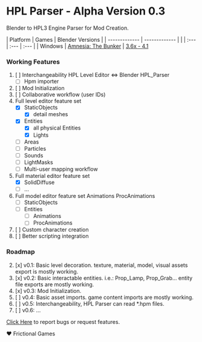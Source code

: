 # HPL Parser - Alpha Version 0.3
Blender to HPL3 Engine Parser for Mod Creation.

| Platform  | Games | Blender Versions |
| ------------- | ------------- |         |
| :---         |     :---      |         :--- |
| Windows  | [Amnesia: The Bunker](https://store.steampowered.com/app/1944430/Amnesia_The_Bunker/)  |      [3.6x - 4.1](https://builder.blender.org/download/daily/)

### Working Features
1. [ ] Interchangeability HPL Level Editor <=> Blender HPL_Parser
   - [ ] Hpm importer
1. [ ] Mod Initialization
1. [ ] Collaborative workflow (user IDs)
1. Full level editor feature set
   - [x] StaticObjects
      - [x] detail meshes
   - [x] Entities
      - [x] all physical Entities
      - [x] Lights
   - [ ] Areas
   - [ ] Particles
   - [ ] Sounds
   - [ ] LightMasks
   - [ ] Multi-user mapping workflow
1. Full material editor feature set
   - [x] SolidDiffuse
   - [ ] ...
1. Full model editor feature set
Animations
ProcAnimations
   - [ ] StaticObjects
   - [ ] Entities
      - [ ] Animations
      - [ ] ProcAnimations
1. [ ] Custom character creation
1. [ ] Better scripting integration

### Roadmap
2. [x] v0.1: Basic level decoration. texture, material, model, visual assets export is mostly working.
2. [x] v0.2: Basic interactable entities. i.e.: Prop_Lamp, Prop_Grab... entity file exports are mostly working.
2. [x] v0.3: Mod Initialization.
2. [ ] v0.4: Basic asset imports. game content imports are mostly working.
2. [ ] v0.5: Interchangeability, HPL Parser can read *.hpm files.
2. [ ] v0.6: ...


[Click Here](https://github.com/rbx775/HplParser/issues) to report bugs or request features.

❤️ Frictional Games
